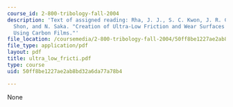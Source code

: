 ```yaml
---
course_id: 2-800-tribology-fall-2004
description: 'Text of assigned reading: Rha, J. J., S. C. Kwon, J. R. Cho, W. Yim
  Shon, and N. Saka. "Creation of Ultra-Low Friction and Wear Surfaces for Micro-Devices
  Using Carbon Films."'
file_location: /coursemedia/2-800-tribology-fall-2004/50ff8be1227ae2ab8bd32a6da77a78b4_ultra_low_fricti.pdf
file_type: application/pdf
layout: pdf
title: ultra_low_fricti.pdf
type: course
uid: 50ff8be1227ae2ab8bd32a6da77a78b4

---
```

None